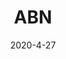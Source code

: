 ---
layout: semiterm
title: ABN

phonetic: "ey-bee-en"
ipa: "eɪ'bi'ɛn"

definition: [
	{
		pos: abbreviation,
		description: [
			{
				explanation: "Initialism of Audiobook Narrator.",
				example: "I haven't talked to you since you took that ABN job."
			}
		]
	}
]

date: 2020-4-27
neologist: Semi
---